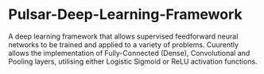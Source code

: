 # Pulsar-Deep-Learning-Framework
A deep learning framework that allows supervised feedforward neural networks to be trained and applied to a variety of problems. Cuurently allows the implementation of Fully-Connected (Dense), Convolutional and Pooling layers, utilising either Logistic Sigmoid or ReLU activation functions. 
